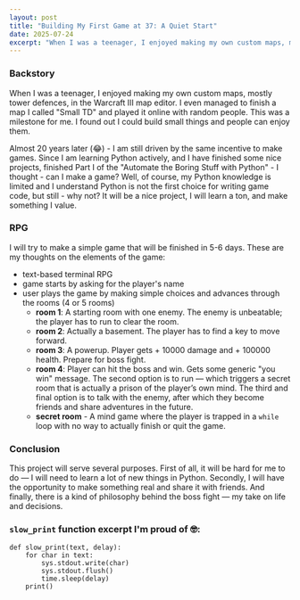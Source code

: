 ```yaml
---
layout: post
title: "Building My First Game at 37: A Quiet Start"
date: 2025-07-24
excerpt: "When I was a teenager, I enjoyed making my own custom maps, mostly tower defences, in Warcraft III map editor. I even managed to finish a map I called 'Small TD' and I played it online with random people. This was a milestone for me. I found out I can build small things and people can enjoy it..."
---
```


### Backstory
When I was a teenager, I enjoyed making my own custom maps, mostly tower defences, in the Warcraft III map editor. I even managed to finish a map I called "Small TD" and played it online with random people. This was a milestone for me. I found out I could build small things and people can enjoy them.

Almost 20 years later (😂) - I am still driven by the same incentive to make games. Since I am learning Python actively, and I have finished some nice projects, finished Part I of the "Automate the Boring Stuff with Python" - I thought - can I make a game? Well, of course, my Python knowledge is limited and I understand Python is not the first choice for writing game code, but still - why not? It will be a nice project, I will learn a ton, and make something I value.

### RPG
I will try to make a simple game that will be finished in 5-6 days. These are my thoughts on the elements of the game:
- text-based terminal RPG
- game starts by asking for the player's name
- user plays the game by making simple choices and advances through the rooms (4 or 5 rooms)
	- **room 1**: A starting room with one enemy. The enemy is unbeatable; the player has to run to clear the room.
	- **room 2**: Actually a basement. The player has to find a key to move forward.
	- **room 3**: A powerup. Player gets + 10000 damage and + 100000 health. Prepare for boss fight.
	- **room 4**: Player can hit the boss and win. Gets some generic "you win" message. The second option is to run — which triggers a secret room that is actually a prison of the player’s own mind. The third and final option is to talk with the enemy, after which they become friends and share adventures in the future.
	- **secret room** - A mind game where the player is trapped in a `while` loop with no way to actually finish or quit the game.

### Conclusion
This project will serve several purposes. First of all, it will be hard for me to do — I will need to learn a lot of new things in Python. Secondly, I will have the opportunity to make something real and share it with friends. And finally, there is a kind of philosophy behind the boss fight — my take on life and decisions.

### `slow_print` function excerpt I'm proud of 🤓:
```
def slow_print(text, delay):
	for char in text:
		sys.stdout.write(char)
		sys.stdout.flush()
		time.sleep(delay)
	print()
```